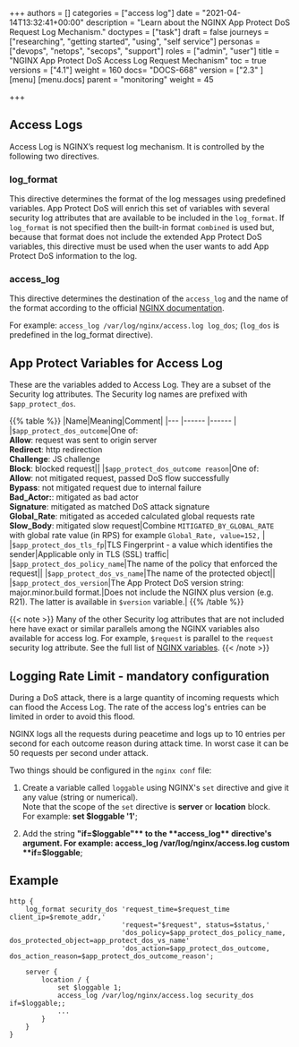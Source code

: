 +++
authors = []
categories = ["access log"]
date = "2021-04-14T13:32:41+00:00"
description = "Learn about the NGINX App Protect DoS Request Log Mechanism."
doctypes = ["task"]
draft = false
journeys = ["researching", "getting started", "using", "self service"]
personas = ["devops", "netops", "secops", "support"]
roles = ["admin", "user"]
title = "NGINX App Protect DoS Access Log Request Mechanism"
toc = true
versions = ["4.1"]
weight = 160
docs= "DOCS-668"
version = ["2.3" ]
[menu]
  [menu.docs]
    parent = "monitoring"
    weight = 45

+++

## Access Logs
Access Log is NGINX’s request log mechanism. It is controlled by the following two directives.<br>

### log_format
This directive determines the format of the log messages using predefined variables. App Protect DoS will enrich this set of variables with several security log attributes that are available to be included in the `log_format`. If `log_format` is not specified then the built-in format `combined` is used but, because that format does not include the extended App Protect DoS variables, this directive must be used when the user wants to add App Protect DoS information to the log.

### access_log
This directive determines the destination of the `access_log` and the name of the format according to the official [NGINX documentation](https://docs.nginx.com).

For example: `access_log /var/log/nginx/access.log log_dos`; (`log_dos` is predefined in the log_format directive).

## App Protect Variables for Access Log
These are the variables added to Access Log. They are a subset of the Security log attributes. The Security log names are prefixed with `$app_protect_dos`.

{{% table %}}
|Name|Meaning|Comment|
|--- |------ |------ |
|`$app_protect_dos_outcome`|One of: <br> **Allow**: request was sent to origin server <br> **Redirect**: http redirection <br> **Challenge**: JS challenge <br> **Block**: blocked request||
|`$app_protect_dos_outcome reason`|One of: <br> **Allow**: not mitigated request, passed DoS flow successfully <br> **Bypass**: not mitigated request due to internal failure <br> **Bad_Actor:**: mitigated as bad actor <br> **Signature**: mitigated as matched DoS attack signature <br> **Global_Rate**: mitigated as acceded calculated global requests rate <br> **Slow_Body**: mitigated slow request|Combine `MITIGATED_BY_GLOBAL_RATE` with global rate value (in RPS) for example `Global_Rate, value=152,`  |
|`$app_protect_dos_tls_fp`|TLS Fingerprint - a value which identifies the sender|Applicable only in TLS (SSL) traffic|
|`$app_protect_dos_policy_name`|The name of the policy that enforced the request||
|`$app_protect_dos_vs_name`|The name of the protected object||
|`$app_protect_dos_version`|The App Protect DoS version string: <br> major.minor.build format.|Does not include the NGINX plus version (e.g. R21). The latter is available in `$version` variable.|
{{% /table %}}

   {{< note >}} 
Many of the other Security log attributes that are not included here have exact or similar parallels among the NGINX variables also available for access log. For example, `$request` is parallel to the `request` security log attribute. See the full list of [NGINX variables](https://nginx.org/en/docs/http/ngx_http_log_module.html).
   {{< /note >}}


## Logging Rate Limit - mandatory configuration

During a DoS attack, there is a large quantity of incoming requests which can flood the Access Log.
The rate of the access log's entries can be limited in order to avoid this flood.

NGINX logs all the requests during peacetime and logs up to 10 entries per second for each outcome reason during attack time. In worst case it can be 50 requests per second under attack.

Two things should be configured in the `nginx conf` file:

1. Create a variable called `loggable` using NGINX's `set` directive and give it any value (string or numerical). <br>
    Note that the scope of the `set` directive is **server** or **location** block. <br>
    For example: **set $loggable '1'**;

2. Add the string **"if=$loggable"** to the **access_log** directive's argument.
    For example: access_log /var/log/nginx/access.log custom **if=$loggable**;

## Example

```nginx
http {
    log_format security_dos 'request_time=$request_time client_ip=$remote_addr,'
                            'request="$request", status=$status,'
                            'dos_policy=$app_protect_dos_policy_name, dos_protected_object=app_protect_dos_vs_name'
                            'dos_action=$app_protect_dos_outcome, dos_action_reason=$app_protect_dos_outcome_reason';

    server {
        location / {
            set $loggable 1;
            access_log /var/log/nginx/access.log security_dos if=$loggable;;
            ...
        }
    }
}
```
